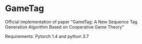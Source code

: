 # GameTag
Official implementation of paper "GameTag: A New Sequence Tag Generation Algorithm Based on Cooperative Game Theory"


Requirements: Pytorch 1.4 and python 3.7 




